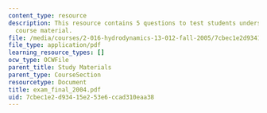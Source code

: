 ```yaml
---
content_type: resource
description: This resource contains 5 questions to test students understanding of
  course material.
file: /media/courses/2-016-hydrodynamics-13-012-fall-2005/7cbec1e2d93415e253e6ccad310eaa38_exam_final_2004.pdf
file_type: application/pdf
learning_resource_types: []
ocw_type: OCWFile
parent_title: Study Materials
parent_type: CourseSection
resourcetype: Document
title: exam_final_2004.pdf
uid: 7cbec1e2-d934-15e2-53e6-ccad310eaa38
---
```

